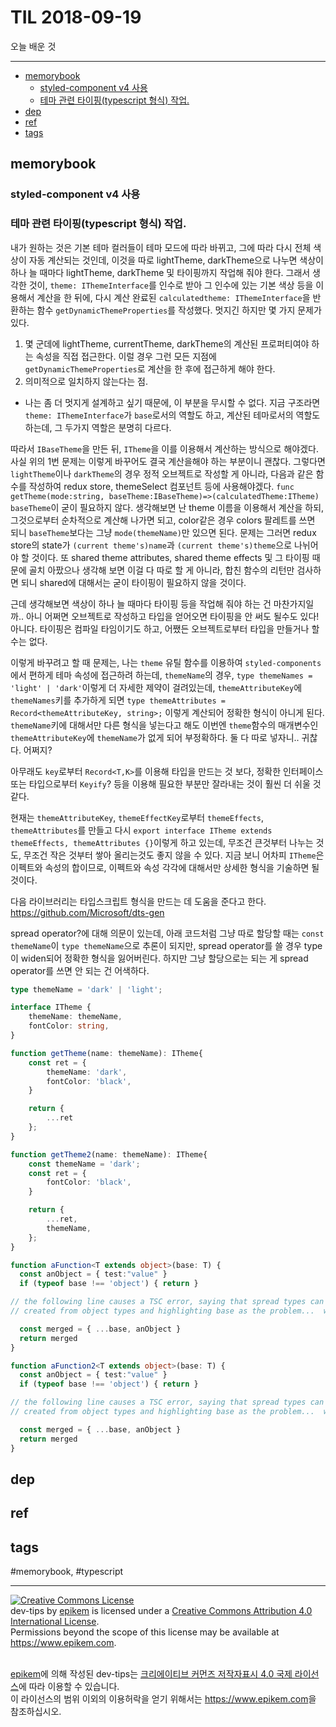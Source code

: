 # TIL 2018-09-19

오늘 배운 것

--------------------------


- [memorybook](#memorybook)
  - [styled-component v4 사용](#styled-component-v4-사용)
  - [테마 관련 타이핑(typescript 형식) 작업.](#테마-관련-타이핑typescript-형식-작업)
- [dep](#dep)
- [ref](#ref)
- [tags](#tags)

## memorybook

### styled-component v4 사용


### 테마 관련 타이핑(typescript 형식) 작업.
내가 원하는 것은 기본 테마 컬러들이 테마 모드에 따라 바뀌고, 그에 따라 다시 전체 색상이 자동 계산되는 것인데, 이것을 따로 lightTheme, darkTheme으로 나누면 색상이 하나 늘 때마다 lightTheme, darkTheme 및 타이핑까지 작업해 줘야 한다. 그래서 생각한 것이, `theme: IThemeInterface`를 인수로 받아 그 인수에 있는 기본 색상 등을 이용해서 계산을 한 뒤에, 다시 계산 완료된 `calculatedtheme: IThemeInterface`을 반환하는 함수 `getDynamicThemeProperties`를 작성했다. 멋지긴 하지만 몇 가지 문제가 있다.
1. 몇 군데에 lightTheme, currentTheme, darkTheme의 계산된 프로퍼티여야 하는 속성을 직접 접근한다. 이럴 경우 그런 모든 지점에 `getDynamicThemeProperties`로 계산을 한 후에 접근하게 해야 한다.
2. 의미적으로 일치하지 않는다는 점.
- 나는 좀 더 멋지게 설계하고 싶기 때문에, 이 부분을 무시할 수 없다. 지금 구조라면 `theme: IThemeInterface`가 `base`로서의 역할도 하고, 계산된 테마로서의 역할도 하는데, 그 두가지 역할은 분명히 다르다.

 따라서 `IBaseTheme`을 만든 뒤, `ITheme`을 이를 이용해서 계산하는 방식으로 해야겠다. 사실 위의 1번 문제는 이렇게 바꾸어도 결국 계산을해야 하는 부분이니 괜찮다. 그렇다면 `lightTheme`이나 `darkTheme`의 경우 정적 오브젝트로 작성할 게 아니라, 다음과 같은 함수를 작성하여 redux store, themeSelect 컴포넌트 등에 사용해야겠다.
`func getTheme(mode:string, baseTheme:IBaseTheme)=>(calculatedTheme:ITheme)`
`baseTheme`이 굳이 필요하지 않다. 생각해보면 난 theme 이름을 이용해서 계산을 하되, 그것으로부터 순차적으로 계산해 나가면 되고, color같은 경우 colors 팔레트를 쓰면 되니 `baseTheme`보다는 그냥 `mode(themeName)`만 있으면 된다. 문제는 그러면 redux store의 state가 `(current theme's)name`과 `(current theme's)theme`으로 나뉘어야 할 것이다. 또 shared theme attributes, shared theme effects 및 그 타이핑 때문에 골치 아팠으나 생각해 보면 이걸 다 따로 할 게 아니라, 합친 함수의 리턴만 검사하면 되니 shared에 대해서는 굳이 타이핑이 필요하지 않을 것이다.

근데 생각해보면 색상이 하나 늘 때마다 타이핑 등을 작업해 줘야 하는 건 마찬가지일까.. 아니 어쩌면 오브젝트로 작성하고 타입을 얻어오면 타이핑을 안 써도 될수도 있다! 아니다. 타이핑은 컴파일 타임이기도 하고, 어쨌든 오브젝트로부터 타입을 만들거나 할 수는 없다. 

이렇게 바꾸려고 할 때 문제는, 나는 `theme` 유틸 함수를 이용하여 `styled-components`에서 편하게 테마 속성에 접근하려 하는데, `themeName`의 경우, `type themeNames = 'light' | 'dark'`이렇게 더 자세한 제약이 걸려있는데, `themeAttributeKey`에 `themeNames`키를 추가하게 되면 `type themeAttributes = Record<themeAttributeKey, string>;` 이렇게 계산되어 정확한 형식이 아니게 된다. `themeName`키에 대해서만 다른 형식을 넣는다고 해도 이번엔 `theme`함수의 매개변수인 `themeAttributeKey`에 `themeName`가 없게 되어 부정확하다. 둘 다 따로 넣자니.. 귀찮다. 어쩌지?

 아무래도 `key`로부터 `Record<T,K>`를 이용해 타입을 만드는 것 보다, 정확한 인터페이스 또는 타입으로부터 `Keyify`? 등을 이용해 필요한 부분만 잘라내는 것이 훨씬 더 쉬울 것 같다.

 현재는 `themeAttributeKey`, `themeEffectKey`로부터 `themeEffects`, `themeAttributes`를 만들고 다시 `export interface ITheme extends themeEffects, themeAttributes {}`이렇게 하고 있는데, 무조건 큰것부터 나누는 것도, 무조건 작은 것부터 쌓아 올리는것도 좋지 않을 수 있다. 지금 보니 어차피 `ITheme`은 이펙트와 속성의 합이므로, 이펙트와 속성 각각에 대해서만 상세한 형식을 기술하면 될 것이다.

다음 라이브러리는 타입스크립트 형식을 만드는 데 도움을 준다고 한다. https://github.com/Microsoft/dts-gen


spread operator?에 대해 의문이 있는데, 아래 코드처럼 그냥 따로 할당할 때는 `const themeName`이 `type themeName`으로 추론이 되지만, spread operator를 쓸 경우 type이 widen되어 정확한 형식을 잃어버린다. 하지만 그냥 할당으로는 되는 게 spread operator를 쓰면 안 되는 건 어색하다.
```ts
type themeName = 'dark' | 'light';

interface ITheme {
    themeName: themeName,
    fontColor: string,
}

function getTheme(name: themeName): ITheme{
    const ret = {
        themeName: 'dark',
        fontColor: 'black',
    }

    return {
        ...ret
    };
}

function getTheme2(name: themeName): ITheme{
    const themeName = 'dark';
    const ret = {
        fontColor: 'black',
    }

    return {
        ...ret,
        themeName,
    };
}

function aFunction<T extends object>(base: T) {
  const anObject = { test:"value" }
  if (typeof base !== 'object') { return }

// the following line causes a TSC error, saying that spread types can only be
// created from object types and highlighting base as the problem...  wut?

  const merged = { ...base, anObject }
  return merged
}

function aFunction2<T extends object>(base: T) {
  const anObject = { test:"value" }
  if (typeof base !== 'object') { return }

// the following line causes a TSC error, saying that spread types can only be
// created from object types and highlighting base as the problem...  wut?

  const merged = { ...base, anObject }
  return merged
}

```

## dep

## ref

## tags
  #memorybook, #typescript



--------------------------


<!-- license start -->

<a rel="license" href="http://creativecommons.org/licenses/by/4.0/"><img alt="Creative Commons License" style="border-width:0" src="https://i.creativecommons.org/l/by/4.0/88x31.png" /></a>
<br /><span xmlns:dct="http://purl.org/dc/terms/" property="dct:title">dev-tips</span> by <a xmlns:cc="http://creativecommons.org/ns#" href="https://www.github.com/epikem/dev-tips" property="cc:attributionName" rel="cc:attributionURL">epikem</a> is licensed under a <a rel="license" href="http://creativecommons.org/licenses/by/4.0/">Creative Commons Attribution 4.0 International License</a>.<br />Permissions beyond the scope of this license may be available at <a xmlns:cc="http://creativecommons.org/ns#" href="https://www.epikem.com" rel="cc:morePermissions">https://www.epikem.com</a>.

<br /><a xmlns:cc="http://creativecommons.org/ns#" href="https://www.github.com/epikem/dev-tips" property="cc:attributionName" rel="cc:attributionURL">epikem</a>에 의해 작성된 <span xmlns:dct="http://purl.org/dc/terms/" property="dct:title">dev-tips</span>는 <a rel="license" href="http://creativecommons.org/licenses/by/4.0/">크리에이티브 커먼즈 저작자표시 4.0 국제 라이선스</a>에 따라 이용할 수 있습니다.<br />이 라이선스의 범위 이외의 이용허락을 얻기 위해서는 <a xmlns:cc="http://creativecommons.org/ns#" href="https://www.epikem.com" rel="cc:morePermissions">https://www.epikem.com</a>을 참조하십시오.

<!-- license end -->